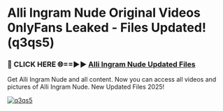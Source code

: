 # Alli Ingram Nude Original Videos 0nlyFans Leaked - Files Updated! (q3qs5)

<h3>🔴 CLICK HERE 🌐==►► <a href="https://tinyurl.com/5h6xmrr3" rel="nofollow">Alli Ingram Nude Updated Files</a></h3>

Get Alli Ingram Nude and all content. Now you can access all videos and pictures of Alli Ingram Nude. New Updated Files 2025!

[![q3qs5](https://i.imgur.com/KVD873Z.gif)](https://tinyurl.com/5h6xmrr3)
